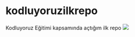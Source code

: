 # kodluyoruzilkrepo
Kodluyoruz Eğitimi kapsamında açtığım ilk repo
![](C:\Users\talha\Desktop\Software\GitKursu\kodluyoruzilkrepo)
